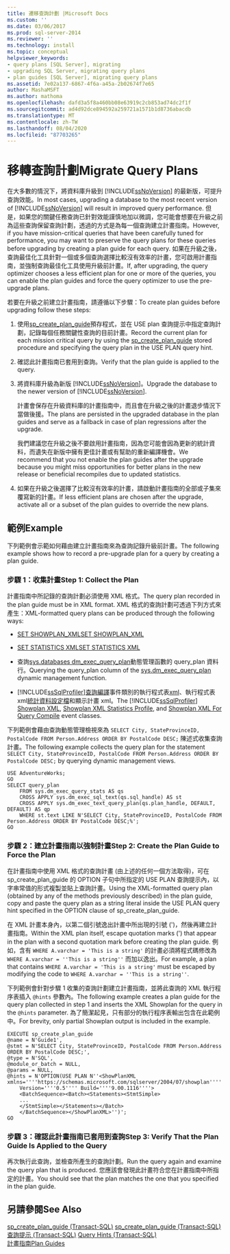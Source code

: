 ```yaml
---
title: 遷移查詢計劃 |Microsoft Docs
ms.custom: ''
ms.date: 03/06/2017
ms.prod: sql-server-2014
ms.reviewer: ''
ms.technology: install
ms.topic: conceptual
helpviewer_keywords:
- query plans [SQL Server], migrating
- upgrading SQL Server, migrating query plans
- plan guides [SQL Server], migrating query plans
ms.assetid: 7e02a137-6867-4f6a-a45a-2b02674f7e65
author: MashaMSFT
ms.author: mathoma
ms.openlocfilehash: dafd3a5f8a460bb08e63919c2cb853ad74dc2f1f
ms.sourcegitcommit: ad4d92dce894592a259721a1571b1d8736abacdb
ms.translationtype: MT
ms.contentlocale: zh-TW
ms.lasthandoff: 08/04/2020
ms.locfileid: "87703265"
---
```

# <a name="migrate-query-plans"></a><span data-ttu-id="03ac0-102">移轉查詢計劃</span><span class="sxs-lookup"><span data-stu-id="03ac0-102">Migrate Query Plans</span></span>
  <span data-ttu-id="03ac0-103">在大多數的情況下，將資料庫升級到 [!INCLUDE[ssNoVersion](../../includes/ssnoversion-md.md)] 的最新版，可提升查詢效能。</span><span class="sxs-lookup"><span data-stu-id="03ac0-103">In most cases, upgrading a database to the most recent version of [!INCLUDE[ssNoVersion](../../includes/ssnoversion-md.md)] will result in improved query performance.</span></span> <span data-ttu-id="03ac0-104">但是，如果您的關鍵任務查詢已針對效能謹慎地加以微調，您可能會想要在升級之前為這些查詢保留查詢計劃，透過的方式是為每一個查詢建立計畫指南。</span><span class="sxs-lookup"><span data-stu-id="03ac0-104">However, if you have mission-critical queries that have been carefully tuned for performance, you may want to preserve the query plans for these queries before upgrading by creating a plan guide for each query.</span></span> <span data-ttu-id="03ac0-105">如果在升級之後，查詢最佳化工具針對一個或多個查詢選擇比較沒有效率的計畫，您可啟用計畫指南，並強制查詢最佳化工具使用升級前計畫。</span><span class="sxs-lookup"><span data-stu-id="03ac0-105">If, after upgrading, the query optimizer chooses a less efficient plan for one or more of the queries, you can enable the plan guides and force the query optimizer to use the pre-upgrade plans.</span></span>  
  
 <span data-ttu-id="03ac0-106">若要在升級之前建立計畫指南，請遵循以下步驟：</span><span class="sxs-lookup"><span data-stu-id="03ac0-106">To create plan guides before upgrading follow these steps:</span></span>  
  
1.  <span data-ttu-id="03ac0-107">使用[sp_create_plan_guide](/sql/relational-databases/system-stored-procedures/sp-create-plan-guide-transact-sql)預存程式，並在 USE plan 查詢提示中指定查詢計劃，記錄每個任務關鍵性查詢的目前計畫。</span><span class="sxs-lookup"><span data-stu-id="03ac0-107">Record the current plan for each mission critical query by using the [sp_create_plan_guide](/sql/relational-databases/system-stored-procedures/sp-create-plan-guide-transact-sql) stored procedure and specifying the query plan in the USE PLAN query hint.</span></span>  
  
2.  <span data-ttu-id="03ac0-108">確認此計畫指南已套用到查詢。</span><span class="sxs-lookup"><span data-stu-id="03ac0-108">Verify that the plan guide is applied to the query.</span></span>  
  
3.  <span data-ttu-id="03ac0-109">將資料庫升級為新版 [!INCLUDE[ssNoVersion](../../includes/ssnoversion-md.md)]。</span><span class="sxs-lookup"><span data-stu-id="03ac0-109">Upgrade the database to the newer version of [!INCLUDE[ssNoVersion](../../includes/ssnoversion-md.md)].</span></span>  
  
     <span data-ttu-id="03ac0-110">計畫會保存在升級資料庫的計畫指南中，而且會在升級之後的計畫退步情況下當做後援。</span><span class="sxs-lookup"><span data-stu-id="03ac0-110">The plans are persisted in the upgraded database in the plan guides and serve as a fallback in case of plan regressions after the upgrade.</span></span>  
  
     <span data-ttu-id="03ac0-111">我們建議您在升級之後不要啟用計畫指南，因為您可能會因為更新的統計資料，而遺失在新版中擁有更佳計畫或有幫助的重新編譯機會。</span><span class="sxs-lookup"><span data-stu-id="03ac0-111">We recommend that you not enable the plan guides after the upgrade because you might miss opportunities for better plans in the new release or beneficial recompiles due to updated statistics.</span></span>  
  
4.  <span data-ttu-id="03ac0-112">如果在升級之後選擇了比較沒有效率的計畫，請啟動計畫指南的全部或子集來覆寫新的計畫。</span><span class="sxs-lookup"><span data-stu-id="03ac0-112">If less efficient plans are chosen after the upgrade, activate all or a subset of the plan guides to override the new plans.</span></span>  
  
## <a name="example"></a><span data-ttu-id="03ac0-113">範例</span><span class="sxs-lookup"><span data-stu-id="03ac0-113">Example</span></span>  
 <span data-ttu-id="03ac0-114">下列範例會示範如何藉由建立計畫指南來為查詢記錄升級前計畫。</span><span class="sxs-lookup"><span data-stu-id="03ac0-114">The following example shows how to record a pre-upgrade plan for a query by creating a plan guide.</span></span>  
  
### <a name="step-1-collect-the-plan"></a><span data-ttu-id="03ac0-115">步驟 1：收集計畫</span><span class="sxs-lookup"><span data-stu-id="03ac0-115">Step 1: Collect the Plan</span></span>  
 <span data-ttu-id="03ac0-116">計畫指南中所記錄的查詢計劃必須使用 XML 格式。</span><span class="sxs-lookup"><span data-stu-id="03ac0-116">The query plan recorded in the plan guide must be in XML format.</span></span> <span data-ttu-id="03ac0-117">XML 格式的查詢計劃可透過下列方式來產生：</span><span class="sxs-lookup"><span data-stu-id="03ac0-117">XML-formatted query plans can be produced through the following ways:</span></span>  
  
-   [<span data-ttu-id="03ac0-118">SET SHOWPLAN_XML</span><span class="sxs-lookup"><span data-stu-id="03ac0-118">SET SHOWPLAN_XML</span></span>](/sql/t-sql/statements/set-showplan-xml-transact-sql)  
  
-   [<span data-ttu-id="03ac0-119">SET STATISTICS XML</span><span class="sxs-lookup"><span data-stu-id="03ac0-119">SET STATISTICS XML</span></span>](/sql/t-sql/statements/set-statistics-xml-transact-sql)  
  
-   <span data-ttu-id="03ac0-120">查詢[sys.databases dm_exec_query_plan](/sql/relational-databases/system-dynamic-management-views/sys-dm-exec-query-plan-transact-sql)動態管理函數的 query_plan 資料行。</span><span class="sxs-lookup"><span data-stu-id="03ac0-120">Querying the query_plan column of the [sys.dm_exec_query_plan](/sql/relational-databases/system-dynamic-management-views/sys-dm-exec-query-plan-transact-sql) dynamic management function.</span></span>  
  
-   <span data-ttu-id="03ac0-121">[!INCLUDE[ssSqlProfiler](../../includes/sssqlprofiler-md.md)][查詢編譯](../../relational-databases/event-classes/showplan-xml-for-query-compile-event-class.md)事件類別的執行程式表[xml](../../relational-databases/event-classes/showplan-xml-event-class.md)、執行程式表 xml[統計資料設定檔](../../relational-databases/event-classes/showplan-xml-statistics-profile-event-class.md)和顯示計畫 xml。</span><span class="sxs-lookup"><span data-stu-id="03ac0-121">The [!INCLUDE[ssSqlProfiler](../../includes/sssqlprofiler-md.md)] [Showplan XML](../../relational-databases/event-classes/showplan-xml-event-class.md), [Showplan XML Statistics Profile](../../relational-databases/event-classes/showplan-xml-statistics-profile-event-class.md), and [Showplan XML For Query Compile](../../relational-databases/event-classes/showplan-xml-for-query-compile-event-class.md) event classes.</span></span>  
  
 <span data-ttu-id="03ac0-122">下列範例會藉由查詢動態管理檢視來為 `SELECT City, StateProvinceID, PostalCode FROM Person.Address ORDER BY PostalCode DESC;` 陳述式收集查詢計畫。</span><span class="sxs-lookup"><span data-stu-id="03ac0-122">The following example collects the query plan for the statement `SELECT City, StateProvinceID, PostalCode FROM Person.Address ORDER BY PostalCode DESC;` by querying dynamic management views.</span></span>  
  
```  
USE AdventureWorks;  
GO  
SELECT query_plan  
    FROM sys.dm_exec_query_stats AS qs   
    CROSS APPLY sys.dm_exec_sql_text(qs.sql_handle) AS st  
    CROSS APPLY sys.dm_exec_text_query_plan(qs.plan_handle, DEFAULT, DEFAULT) AS qp  
    WHERE st.text LIKE N'SELECT City, StateProvinceID, PostalCode FROM Person.Address ORDER BY PostalCode DESC;%';  
GO  
```  
  
### <a name="step-2-create-the-plan-guide-to-force-the-plan"></a><span data-ttu-id="03ac0-123">步驟 2：建立計畫指南以強制計畫</span><span class="sxs-lookup"><span data-stu-id="03ac0-123">Step 2: Create the Plan Guide to Force the Plan</span></span>  
 <span data-ttu-id="03ac0-124">在計畫指南中使用 XML 格式的查詢計畫 (由上述的任何一個方法取得)，可在 sp_create_plan_guide 的 OPTION 子句中所指定的 USE PLAN 查詢提示內，以字串常值的形式複製並貼上查詢計畫。</span><span class="sxs-lookup"><span data-stu-id="03ac0-124">Using the XML-formatted query plan (obtained by any of the methods previously described) in the plan guide, copy and paste the query plan as a string literal inside the USE PLAN query hint specified in the OPTION clause of sp_create_plan_guide.</span></span>  
  
 <span data-ttu-id="03ac0-125">在 XML 計畫本身內，以第二個引號逸出計畫中所出現的引號 (')，然後再建立計畫指南。</span><span class="sxs-lookup"><span data-stu-id="03ac0-125">Within the XML plan itself, escape quotation marks (') that appear in the plan with a second quotation mark before creating the plan guide.</span></span> <span data-ttu-id="03ac0-126">例如，含有 `WHERE A.varchar = 'This is a string'` 的計畫必須將程式碼修改為 `WHERE A.varchar = ''This is a string''` 而加以逸出。</span><span class="sxs-lookup"><span data-stu-id="03ac0-126">For example, a plan that contains `WHERE A.varchar = 'This is a string'` must be escaped by modifying the code to `WHERE A.varchar = ''This is a string''`.</span></span>  
  
 <span data-ttu-id="03ac0-127">下列範例會針對步驟 1 收集的查詢計劃建立計畫指南，並將此查詢的 XML 執行程序表插入 `@hints` 參數內。</span><span class="sxs-lookup"><span data-stu-id="03ac0-127">The following example creates a plan guide for the query plan collected in step 1 and inserts the XML Showplan for the query in the `@hints` parameter.</span></span> <span data-ttu-id="03ac0-128">為了簡潔起見，只有部分的執行程序表輸出包含在此範例中。</span><span class="sxs-lookup"><span data-stu-id="03ac0-128">For brevity, only partial Showplan output is included in the example.</span></span>  
  
```  
EXECUTE sp_create_plan_guide   
@name = N'Guide1',  
@stmt = N'SELECT City, StateProvinceID, PostalCode FROM Person.Address ORDER BY PostalCode DESC;',  
@type = N'SQL',  
@module_or_batch = NULL,  
@params = NULL,  
@hints = N'OPTION(USE PLAN N''<ShowPlanXML xmlns=''''https://schemas.microsoft.com/sqlserver/2004/07/showplan''''   
    Version=''''0.5'''' Build=''''9.00.1116''''>  
    <BatchSequence><Batch><Statements><StmtSimple>  
    ...  
    </StmtSimple></Statements></Batch>  
    </BatchSequence></ShowPlanXML>'')';  
GO  
```  
  
### <a name="step-3-verify-that-the-plan-guide-is-applied-to-the-query"></a><span data-ttu-id="03ac0-129">步驟 3：確認此計畫指南已套用到查詢</span><span class="sxs-lookup"><span data-stu-id="03ac0-129">Step 3: Verify That the Plan Guide Is Applied to the Query</span></span>  
 <span data-ttu-id="03ac0-130">再次執行此查詢，並檢查所產生的查詢計劃。</span><span class="sxs-lookup"><span data-stu-id="03ac0-130">Run the query again and examine the query plan that is produced.</span></span> <span data-ttu-id="03ac0-131">您應該會發現此計畫符合您在計畫指南中所指定的計畫。</span><span class="sxs-lookup"><span data-stu-id="03ac0-131">You should see that the plan matches the one that you specified in the plan guide.</span></span>  
  
## <a name="see-also"></a><span data-ttu-id="03ac0-132">另請參閱</span><span class="sxs-lookup"><span data-stu-id="03ac0-132">See Also</span></span>  
 <span data-ttu-id="03ac0-133">[sp_create_plan_guide &#40;Transact-SQL&#41;](/sql/relational-databases/system-stored-procedures/sp-create-plan-guide-transact-sql) </span><span class="sxs-lookup"><span data-stu-id="03ac0-133">[sp_create_plan_guide &#40;Transact-SQL&#41;](/sql/relational-databases/system-stored-procedures/sp-create-plan-guide-transact-sql) </span></span>  
 <span data-ttu-id="03ac0-134">[查詢提示 &#40;Transact-SQL&#41;](/sql/t-sql/queries/hints-transact-sql-query) </span><span class="sxs-lookup"><span data-stu-id="03ac0-134">[Query Hints &#40;Transact-SQL&#41;](/sql/t-sql/queries/hints-transact-sql-query) </span></span>  
 [<span data-ttu-id="03ac0-135">計畫指南</span><span class="sxs-lookup"><span data-stu-id="03ac0-135">Plan Guides</span></span>](../../relational-databases/performance/plan-guides.md)  
  
  
